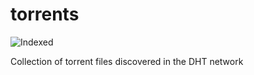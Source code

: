 torrents 
========
![Indexed](https://img.shields.io/badge/indexed-248770-blue)

Collection of torrent files discovered in the DHT network
